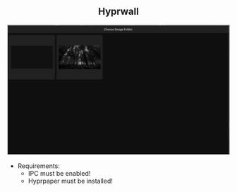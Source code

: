 <div align='center'>

## Hyprwall

![Preview](.github/preview.png)

</div>

- Requirements:
  - IPC must be enabled!
  - Hyprpaper must be installed!